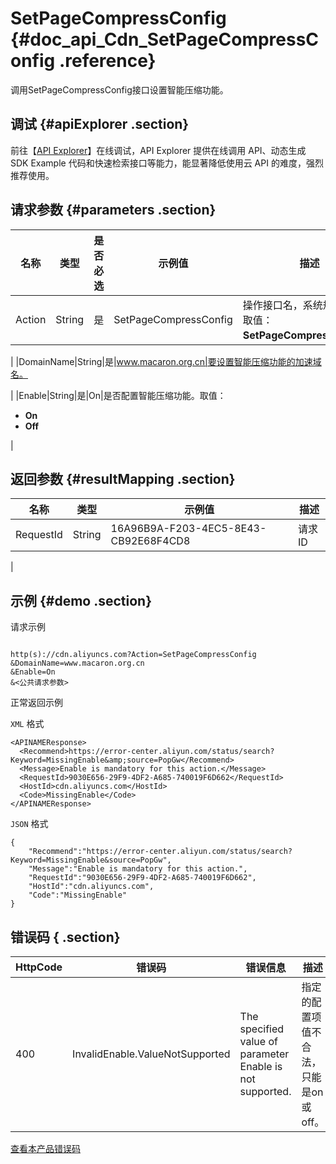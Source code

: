 # SetPageCompressConfig {#doc_api_Cdn_SetPageCompressConfig .reference}

调用SetPageCompressConfig接口设置智能压缩功能。

## 调试 {#apiExplorer .section}

前往【[API Explorer](https://api.aliyun.com/#product=Cdn&api=SetPageCompressConfig)】在线调试，API Explorer 提供在线调用 API、动态生成 SDK Example 代码和快速检索接口等能力，能显著降低使用云 API 的难度，强烈推荐使用。

## 请求参数 {#parameters .section}

|名称|类型|是否必选|示例值|描述|
|--|--|----|---|--|
|Action|String|是|SetPageCompressConfig|操作接口名，系统规定参数。取值：**SetPageCompressConfig**。

 |
|DomainName|String|是|www.macaron.org.cn|要设置智能压缩功能的加速域名。

 |
|Enable|String|是|On|是否配置智能压缩功能。取值：

 -   **On**
-   **Off**

 |

## 返回参数 {#resultMapping .section}

|名称|类型|示例值|描述|
|--|--|---|--|
|RequestId|String|16A96B9A-F203-4EC5-8E43-CB92E68F4CD8|请求ID

 |

## 示例 {#demo .section}

请求示例

``` {#request_demo}

http(s)://cdn.aliyuncs.com?Action=SetPageCompressConfig
&DomainName=www.macaron.org.cn
&Enable=On
&<公共请求参数>

```

正常返回示例

`XML` 格式

``` {#xml_return_success_demo}
<APINAMEResponse>
  <Recommend>https://error-center.aliyun.com/status/search?Keyword=MissingEnable&amp;source=PopGw</Recommend>
  <Message>Enable is mandatory for this action.</Message>
  <RequestId>9030E656-29F9-4DF2-A685-740019F6D662</RequestId>
  <HostId>cdn.aliyuncs.com</HostId>
  <Code>MissingEnable</Code>
</APINAMEResponse>

```

`JSON` 格式

``` {#json_return_success_demo}
{
	"Recommend":"https://error-center.aliyun.com/status/search?Keyword=MissingEnable&source=PopGw",
	"Message":"Enable is mandatory for this action.",
	"RequestId":"9030E656-29F9-4DF2-A685-740019F6D662",
	"HostId":"cdn.aliyuncs.com",
	"Code":"MissingEnable"
}
```

## 错误码 { .section}

|HttpCode|错误码|错误信息|描述|
|--------|---|----|--|
|400|InvalidEnable.ValueNotSupported|The specified value of parameter Enable is not supported.|指定的配置项值不合法，只能是on或off。|

[查看本产品错误码](https://error-center.aliyun.com/status/product/Cdn)

